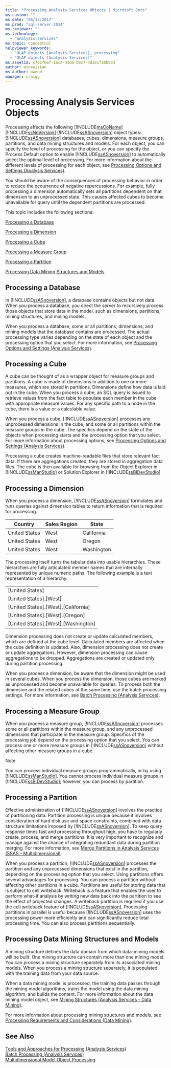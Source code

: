 ```yaml
---
title: "Processing Analysis Services Objects | Microsoft Docs"
ms.custom: ""
ms.date: "06/13/2017"
ms.prod: "sql-server-2014"
ms.reviewer: ""
ms.technology: 
  - "analysis-services"
ms.topic: conceptual
helpviewer_keywords: 
  - "OLAP objects [Analysis Services], processing"
  - "OLAP objects [Analysis Services]"
ms.assetid: c7e1f66f-16ca-43da-b8c7-4d3e1fa8b58d
author: minewiskan
ms.author: owend
manager: craigg
---
```

# Processing Analysis Services Objects
  Processing affects the following [!INCLUDE[msCoName](../../includes/msconame-md.md)] [!INCLUDE[ssNoVersion](../../includes/ssnoversion-md.md)] [!INCLUDE[ssASnoversion](../../includes/ssasnoversion-md.md)] object types: [!INCLUDE[ssASnoversion](../../includes/ssasnoversion-md.md)] databases, cubes, dimensions, measure groups, partitions, and data mining structures and models. For each object, you can specify the level of processing for the object, or you can specify the Process Default option to enable [!INCLUDE[ssASnoversion](../../includes/ssasnoversion-md.md)] to automatically select the optimal level of processing. For more information about the different levels of processing for each object, see [Processing Options and Settings &#40;Analysis Services&#41;](processing-options-and-settings-analysis-services.md).  
  
 You should be aware of the consequences of processing behavior in order to reduce the occurrence of negative repercussions. For example, fully processing a dimension automatically sets all partitions dependent on that dimension to an unprocessed state. This causes affected cubes to become unavailable for query until the dependent partitions are processed.  
  
 This topic includes the following sections:  
  
 [Processing a Database](#bkmk_procdb)  
  
 [Processing a Dimension](#bkmk_procdim)  
  
 [Processing a Cube](#bkmk_proccube)  
  
 [Processing a Measure Group](#bkmk_procmeasure)  
  
 [Processing a Partition](#bkmk_procpartition)  
  
 [Processing Data Mining Structures and Models](#bkmk_procdm)  
  
##  <a name="bkmk_procdb"></a> Processing a Database  
 In [!INCLUDE[ssASnoversion](../../includes/ssasnoversion-md.md)], a database contains objects but not data. When you process a database, you direct the server to recursively process those objects that store data in the model, such as dimensions, partitions, mining structures, and mining models.  
  
 When you process a database, some or all partitions, dimensions, and mining models that the database contains are processed. The actual processing type varies depending on the state of each object and the processing option that you select. For more information, see [Processing Options and Settings &#40;Analysis Services&#41;](processing-options-and-settings-analysis-services.md).  
  
##  <a name="bkmk_proccube"></a> Processing a Cube  
 A cube can be thought of as a wrapper object for measure groups and partitions. A cube is made of dimensions in addition to one or more measures, which are stored in partitions. Dimensions define how data is laid out in the cube. When you process a cube, an SQL query is issued to retrieve values from the fact table to populate each member in the cube with appropriate measure values. For any specific path to a node in the cube, there is a value or a calculable value.  
  
 When you process a cube, [!INCLUDE[ssASnoversion](../../includes/ssasnoversion-md.md)] processes any unprocessed dimensions in the cube, and some or all partitions within the measure groups in the cube. The specifics depend on the state of the objects when processing starts and the processing option that you select. For more information about processing options, see [Processing Options and Settings &#40;Analysis Services&#41;](processing-options-and-settings-analysis-services.md).  
  
 Processing a cube creates machine-readable files that store relevant fact data. If there are aggregations created, they are stored in aggregation data files. The cube is then available for browsing from the Object Explorer in [!INCLUDE[ssManStudio](../../includes/ssmanstudio-md.md)] or Solution Explorer in [!INCLUDE[ssBIDevStudio](../../includes/ssbidevstudio-md.md)]  
  
##  <a name="bkmk_procdim"></a> Processing a Dimension  
 When you process a dimension, [!INCLUDE[ssASnoversion](../../includes/ssasnoversion-md.md)] formulates and runs queries against dimension tables to return information that is required for processing.  
  
|Country|Sales Region|State|  
|-------------|------------------|-----------|  
|United States|West|California|  
|United States|West|Oregon|  
|United States|West|Washington|  
  
 The processing itself turns the tabular data into usable hierarchies. These hierarchies are fully articulated member names that are internally represented by unique numeric paths. The following example is a text representation of a hierarchy.  
  
||  
|-|  
|[United States]|  
|[United States].[West]|  
|[United States].[West].[California]|  
|[United States].[West].[Oregon]|  
|[United States].[West].[Washington]|  
  
 Dimension processing does not create or update calculated members, which are defined at the cube level. Calculated members are affected when the cube definition is updated. Also, dimension processing does not create or update aggregations. However, dimension processing can cause aggregations to be dropped. Aggregations are created or updated only during partition processing.  
  
 When you process a dimension, be aware that the dimension might be used in several cubes. When you process the dimension, those cubes are marked as unprocessed and become unavailable for queries. To process both the dimension and the related cubes at the same time, use the batch processing settings. For more information, see [Batch Processing &#40;Analysis Services&#41;](batch-processing-analysis-services.md).  
  
##  <a name="bkmk_procmeasure"></a> Processing a Measure Group  
 When you process a measure group, [!INCLUDE[ssASnoversion](../../includes/ssasnoversion-md.md)] processes some or all partitions within the measure group, and any unprocessed dimensions that participate in the measure group. Specifics of the processing job depend on the processing option that you select. You can process one or more measure groups in [!INCLUDE[ssASnoversion](../../includes/ssasnoversion-md.md)] without affecting other measure groups in a cube.  
  
> [!NOTE]  
>  You can process individual measure groups programmatically, or by using [!INCLUDE[ssManStudio](../../includes/ssmanstudio-md.md)]. You cannot process individual measure groups in [!INCLUDE[ssBIDevStudio](../../includes/ssbidevstudio-md.md)]; however, you can process by partition.  
  
##  <a name="bkmk_procpartition"></a> Processing a Partition  
 Effective administration of [!INCLUDE[ssASnoversion](../../includes/ssasnoversion-md.md)] involves the practice of partitioning data. Partition processing is unique because it involves consideration of hard disk use and space constraints, combined with data structure limitations imposed by [!INCLUDE[ssASnoversion](../../includes/ssasnoversion-md.md)]. To keep query response times fast and processing throughput high, you have to regularly create, process, and merge partitions. It is very important to recognize and manage against the chance of integrating redundant data during partition merging. For more information, see [Merge Partitions in Analysis Services &#40;SSAS - Multidimensional&#41;](merge-partitions-in-analysis-services-ssas-multidimensional.md).  
  
 When you process a partition, [!INCLUDE[ssASnoversion](../../includes/ssasnoversion-md.md)] processes the partition and any unprocessed dimensions that exist in the partition, depending on the processing option that you select. Using partitions offers several advantages for processing. You can process a partition without affecting other partitions in a cube. Partitions are useful for storing data that is subject to cell writeback. Writeback is a feature that enables the user to perform what-if analysis by writing new data back into the partition to see the effect of projected changes. A writeback partition is required if you use the cell writeback feature of [!INCLUDE[ssASnoversion](../../includes/ssasnoversion-md.md)]. Processing partitions in parallel is useful because [!INCLUDE[ssASnoversion](../../includes/ssasnoversion-md.md)] uses the processing power more efficiently and can significantly reduce total processing time. You can also process partitions sequentially.  
  
##  <a name="bkmk_procdm"></a> Processing Data Mining Structures and Models  
 A mining structure defines the data domain from which data-mining models will be built. One mining structure can contain more than one mining model. You can process a mining structure separately from its associated mining models. When you process a mining structure separately, it is populated with the training data from your data source.  
  
 When a data mining model is processed, the training data passes through the mining model algorithms, trains the model using the data mining algorithm, and builds the content. For more information about the data mining model object, see [Mining Structures &#40;Analysis Services - Data Mining&#41;](../data-mining/mining-structures-analysis-services-data-mining.md).  
  
 For more information about processing mining structures and models, see [Processing Requirements and Considerations &#40;Data Mining&#41;](../data-mining/processing-requirements-and-considerations-data-mining.md).  
  
## See Also  
 [Tools and Approaches for Processing &#40;Analysis Services&#41;](tools-and-approaches-for-processing-analysis-services.md)   
 [Batch Processing &#40;Analysis Services&#41;](batch-processing-analysis-services.md)   
 [Multidimensional Model Object Processing](processing-a-multidimensional-model-analysis-services.md)  
  
  
